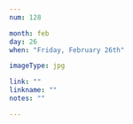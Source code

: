 ```yaml
---
num: 128

month: feb
day: 26
when: "Friday, February 26th"

imageType: jpg

link: ""
linkname: ""
notes: ""

---
```


